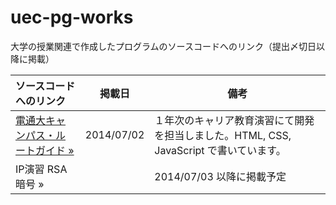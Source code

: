 uec-pg-works
============

大学の授業関連で作成したプログラムのソースコードへのリンク（提出〆切日以降に掲載）

| ソースコードへのリンク | 掲載日 | 備考 |
|:-----------|-------------|-------------|
|[電通大キャンパス・ルートガイド »](https://github.com/daiz713/uec-campus-route-guide)|2014/07/02|１年次のキャリア教育演習にて開発を担当しました。HTML, CSS, JavaScript で書いています。|
|IP演習 RSA暗号 »||2014/07/03 以降に掲載予定|

